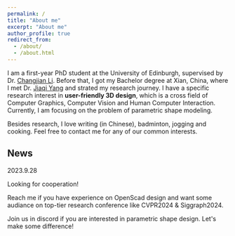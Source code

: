 ```yaml
---
permalink: /
title: "About me"
excerpt: "About me"
author_profile: true
redirect_from: 
  - /about/
  - /about.html
---
```


I am a first-year PhD student at the University of Edinburgh, supervised by Dr. [Changjian Li](https://enigma-li.github.io). Before that, I got my Bachelor degree at Xian, China, where I met Dr. [Jiaqi Yang](https://sites.google.com/view/jiaqiyang) and strated my research journey. I have a specific research interest in **user-friendly 3D design**, which is a cross field of Computer Graphics, Computer Vision and Human Computer Interaction. Currently, I am focusing on the problem of parametric shape modeling.

Besides research, I love writing (in Chinese), badminton, jogging and cooking. Feel free to contact me for any of our common interests.

## News
2023.9.28

Looking for cooperation!

Reach me if you have experience on OpenScad design and want some audiance on top-tier research conference like CVPR2024 & Siggraph2024.

Join us in discord if you are interested in parametric shape design. Let's make some difference!
